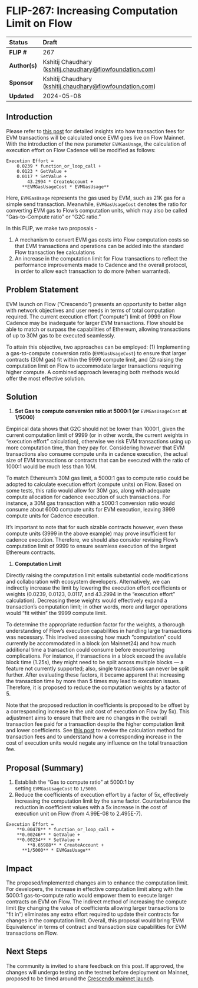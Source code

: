 # FLIP-267: Increasing Computation Limit on Flow

| Status        | Draft                                            |
:-------------- |:---------------------------------------------------- |
| **FLIP #**    | 267
| **Author(s)** | Kshitij Chaudhary (kshitij.chaudhary@flowfoundation.com)           | 
| **Sponsor**   | Kshitij Chaudhary (kshitij.chaudhary@flowfoundation.com) |
| **Updated**   | 2024-05-08                                           |

## Introduction

Please refer to [this post](https://forum.flow.com/t/how-evm-transaction-fees-work-on-flow-previewnet/5751) for detailed insights into how transaction fees for EVM transactions will be calculated once EVM goes live on Flow Mainnet. With the introduction of the new parameter `EVMGasUsage`, the calculation of execution effort on Flow Cadence will be modified as follows:

```
Execution Effort =
    0.0239 * function_or_loop_call +
    0.0123 * GetValue +
    0.0117 * SetValue +
		43.2994 * CreateAccount +
	  **EVMGasUsageCost * EVMGasUsage**
```

Here, `EVMGasUsage` represents the gas used by EVM, such as 21K gas for a simple send transaction. Meanwhile, `EVMGasUsageCost` denotes the ratio for converting EVM gas to Flow’s computation units, which may also be called “Gas-to-Compute ratio” or “G2C ratio.”

In this FLIP, we make two proposals -

1. A mechanism to convert EVM gas costs into Flow computation costs so that EVM transactions and operations can be added into the standard Flow transaction fee calculations
2. An increase in the computation limit for Flow transactions to reflect the performance improvements made to Cadence and the overall protocol, in order to allow each transaction to do more (when warranted).

## Problem Statement

EVM launch on Flow (”Crescendo”) presents an opportunity to better align with network objectives and user needs in terms of total computation required. The current execution effort (”compute”) limit of 9999 on Flow Cadence may be inadequate for larger EVM transactions. Flow should be able to match or surpass the capabilities of Ethereum, allowing transactions of up to 30M gas to be executed seamlessly.

To attain this objective, two approaches can be employed: (1) Implementing a gas-to-compute conversion ratio (`EVMGasUsageCost`) to ensure that larger contracts (30M gas) fit within the 9999 compute limit, and (2) raising the computation limit on Flow to accommodate larger transactions requiring higher compute. A combined approach leveraging both methods would offer the most effective solution.

## Solution

1. **Set Gas to compute conversion ratio at 5000:1 (or** `EVMGasUsageCost` **at 1/5000)**

Empirical data shows that G2C should not be lower than 1000:1, given the current computation limit of 9999 (or in other words, the current weights in “execution effort” calculation), otherwise we risk EVM transactions using up more computation time, than they pay for. Considering however that EVM transactions also consume compute units in cadence execution, the actual size of EVM transactions or contracts that can be executed with the ratio of 1000:1 would be much less than 10M. 

To match Ethereum’s 30M gas limit, a 5000:1 gas to compute ratio could be adopted to calculate execution effort (compute units) on Flow. Based on some tests, this ratio would allow for 30M gas, along with adequate compute allocation for cadence execution of such transactions. For instance, a 30M gas transaction with a 5000:1 conversion ratio would consume about 6000 compute units for EVM execution, leaving 3999 compute units for Cadence execution.

It’s important to note that for such sizable contracts however, even these compute units (3999 in the above example) may prove insufficient for cadence execution. Therefore, we should also consider revising Flow’s computation limit of 9999 to ensure seamless execution of the largest Ethereum contracts.

1. **Computation Limit**

Directly raising the computation limit entails substantial code modifications and collaboration with ecosystem developers. Alternatively, we can indirectly increase the limit by lowering the execution effort coefficients or weights (0.0239, 0.0123, 0.0117, and 43.2994 in the “execution effort” calculation). Decreasing these weights would effectively expand a transaction’s computation limit; in other words, more and larger operations would “fit within” the 9999 compute limit.

To determine the appropriate reduction factor for the weights, a thorough understanding of Flow’s execution capabilities in handling large transactions was necessary. This involved assessing how much “computation” could currently be accommodated in a block (on Mainnet24) and how much additional time a transaction could consume before encountering complications. For instance, if transactions in a block exceed the available block time (1.25s), they might need to be split across multiple blocks — a feature not currently supported; also, single transactions can never be split further. After evaluating these factors, it became apparent that increasing the transaction time by more than 5 times may lead to execution issues. Therefore, it is proposed to reduce the computation weights by a factor of 5.

Note that the proposed reduction in coefficients is proposed to be offset by a corresponding increase in the unit cost of execution on Flow (by 5x). This adjustment aims to ensure that there are no changes in the overall transaction fee paid for a transaction despite the higher computation limit and lower coefficients. See [this post](https://forum.flow.com/t/how-evm-transaction-fees-work-on-flow-previewnet/5751) to review the calculation method for transaction fees and to understand how a corresponding increase in the cost of execution units would negate any influence on the total transaction fee.

## Proposal (Summary)

1. Establish the “Gas to compute ratio” at 5000:1 by setting `EVMGasUsageCost` to `1/5000`.
2. Reduce the coefficients of execution effort by a factor of 5x, effectively increasing the computation limit by the same factor. Counterbalance the reduction in coefficient values with a 5x increase in the cost of execution unit on Flow (from 4.99E-08 to 2.495E-7).

```
Execution Effort =
    **0.00478** * function_or_loop_call +
    **0.00246** * GetValue +
    **0.00234** * SetValue +
		**8.65988** * CreateAccount +
	  **1/5000** * EVMGasUsage**
```

## Impact

The proposed/implemented changes aim to enhance the computation limit. For developers, the increase in effective computation limit along with the 5000:1 gas-to-compute ratio would empower them to execute larger contracts on EVM on Flow. The indirect method of increasing the compute limit (by changing the value of coefficients allowing larger transactions to “fit in”) eliminates any extra effort required to update their contracts for changes in the computation limit. Overall, this proposal would bring ‘EVM Equivalence’ in terms of contract and transaction size capabilities for EVM transactions on Flow.

## Next Steps

The community is invited to share feedback on this post. If approved, the changes will undergo testing on the testnet before deployment on Mainnet, proposed to be timed around the [Crescendo mainnet launch](https://flow.com/upgrade/crescendo).
